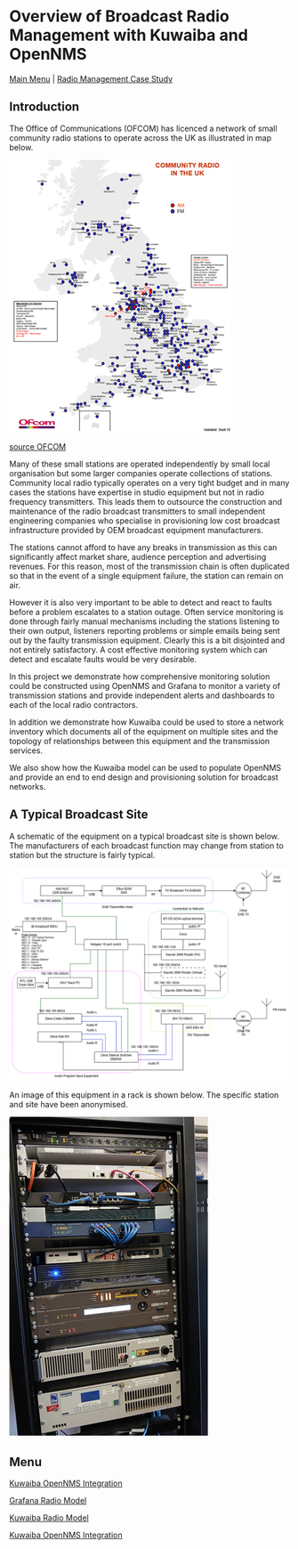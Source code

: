 # Overview of Broadcast Radio Management with Kuwaiba and OpenNMS

[Main Menu](../README.md) | [Radio Management Case Study](./README.md)

## Introduction
The Office of Communications (OFCOM) has licenced a network of small community radio stations to operate across the UK as illustrated in map below.

![alt text](./images/communityRadioUKOfcom-small.png "Figure communityRadioUKOfcom-small.png")

[source OFCOM](https://www.ofcom.org.uk/siteassets/resources/documents/manage-your-licence/community-radio/community-map.pdf?v=331663)

Many of these small stations are operated independently by small local organisation but some larger companies operate collections of stations.
Community local radio typically operates on a very tight budget and in many cases the stations have expertise in studio equipment but not in radio frequency transmitters. 
This leads them to outsource the construction and maintenance of the radio broadcast transmitters to small independent engineering companies who specialise in provisioning low cost broadcast infrastructure provided by OEM broadcast equipment manufacturers.

The stations cannot afford to have any breaks in transmission as this can significantly affect market share, audience perception and advertising revenues. 
For this reason, most of the transmission chain is often duplicated so that in the event of a single equipment failure, the station can remain on air.

However it is also very important to be able to detect and react to faults before a problem escalates to a station outage.
Often service monitoring is done through fairly manual mechanisms including the stations listening to their own output, listeners reporting problems or simple emails being sent out by the faulty transmission equipment.
Clearly this is a bit disjointed and not entirely satisfactory. 
A cost effective monitoring system which can detect and escalate faults would be very desirable.

In this project we demonstrate how comprehensive monitoring solution could be constructed using OpenNMS and Grafana to monitor a variety of transmission stations and provide independent alerts and dashboards to each of the local radio contractors.

In addition we demonstrate how Kuwaiba could be used to store a network inventory which documents all of the equipment on multiple sites and the topology of relationships between this equipment and the transmission services.

We also show how the Kuwaiba model can be used to populate OpenNMS and provide an end to end design and provisioning solution for broadcast networks.

## A Typical Broadcast Site

A schematic of the equipment on a typical broadcast site is shown below.
The manufacturers of each broadcast function may change from station to station but the structure is fairly typical.

![alt text](./images/radiosite1.png "Figure radiosite1.png")



An image of this equipment in a rack is shown below. 
The specific station and site have been anonymised.

![alt text](./images/RackImage-anonymised-small.png "Figure RackImage-anonymised-small.png")

## Menu

[Kuwaiba OpenNMS Integration](./opennmsRadioModel.md)

[Grafana Radio Model](./grafanaRadioModel.md)

[Kuwaiba Radio Model](./kuwaibaRadioModel.md)

[Kuwaiba OpenNMS Integration](./opennmsKuwaibaIntegration.md)

